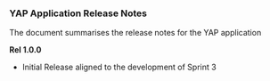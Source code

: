 ### YAP Application Release Notes

The document summarises the release notes for the YAP application

**Rel 1.0.0**

-  Initial Release aligned to the development of Sprint 3
